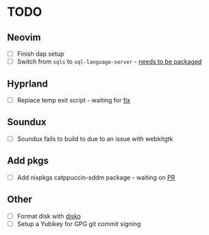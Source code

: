 # TODO

## Neovim

- [ ] Finish dap setup
- [ ] Switch from `sqls` to `sql-language-server` - [needs to be packaged](https://github.com/NixOS/nixpkgs/issues/203887)

## Hyprland

- [ ] Replace temp exit script - waiting for [fix](https://github.com/hyprwm/Hyprland/issues/3558)

## Soundux

- [ ] Soundux fails to build to due to an issue with webkitgtk

## Add pkgs

- [ ] Add nixpkgs catppuccin-sddm package - waiting on [PR](https://github.com/NixOS/nixpkgs/pull/255808)

## Other

- [ ] Format disk with [disko](https://github.com/nix-community/disko)
- [ ] Setup a Yubikey for GPG git commit signing
